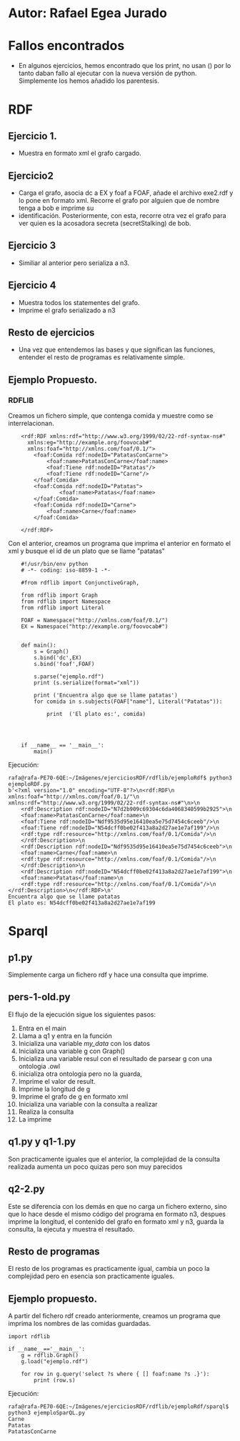 
# Autor: Rafael Egea Jurado

# Fallos encontrados
- En algunos ejercicios, hemos encontrado que los print, no usan () por lo tanto daban fallo al ejecutar con la nueva versión de python. Simplemente los hemos añadido
los parentesis. 

# RDF

## Ejercicio 1.
- Muestra en formato xml el grafo cargado.

## Ejercicio2 
- Carga el grafo, asocia dc a EX y foaf a FOAF, añade el archivo exe2.rdf y lo pone en formato xml. Recorre el grafo por alguien que de nombre tenga a bob e imprime su
- identificación. Posteriormente, con esta, recorre otra vez el grafo para ver quien es la acosadora secreta (secretStalking) de bob.

## Ejercicio 3
- Similiar al anterior pero serializa a n3.

## Ejercicio 4
- Muestra todos los statementes del grafo.
- Imprime el grafo serializado a n3

## Resto de ejercicios
- Una vez que entendemos las bases y que significan las funciones, entender el resto de programas es relativamente simple.



## Ejemplo Propuesto.
### RDFLIB
Creamos un fichero simple, que contenga comida y muestre como se interrelacionan.

        <rdf:RDF xmlns:rdf="http://www.w3.org/1999/02/22-rdf-syntax-ns#"
          xmlns:eg="http://example.org/foovocab#"
          xmlns:foaf="http://xmlns.com/foaf/0.1/">
            <foaf:Comida rdf:nodeID="PatatasConCarne">
                <foaf:name>PatatasConCarne</foaf:name>
                <foaf:Tiene rdf:nodeID="Patatas"/>
                <foaf:Tiene rdf:nodeID="Carne"/>
            </foaf:Comida>
            <foaf:Comida rdf:nodeID="Patatas">
                    <foaf:name>Patatas</foaf:name>
            </foaf:Comida>
            <foaf:Comida rdf:nodeID="Carne">
                <foaf:name>Carne</foaf:name>
            </foaf:Comida>

        </rdf:RDF>

Con el anterior, creamos un programa que imprima el anterior en formato el xml y busque el id de un plato que se llame "patatas"


        #!/usr/bin/env python
        # -*- coding: iso-8859-1 -*-

        #from rdflib import ConjunctiveGraph, 

        from rdflib import Graph
        from rdflib import Namespace
        from rdflib import Literal

        FOAF = Namespace("http://xmlns.com/foaf/0.1/")
        EX = Namespace("http://example.org/foovocab#")


        def main():
            s = Graph()
            s.bind('dc',EX)
            s.bind('foaf',FOAF)

            s.parse("ejemplo.rdf")
            print (s.serialize(format="xml"))

            print ('Encuentra algo que se llame patatas')
            for comida in s.subjects(FOAF["name"], Literal("Patatas")):

                print  ('El plato es:', comida)




        if __name__ == '__main__':
            main()

Ejecución:

    rafa@rafa-PE70-6QE:~/Imágenes/ejerciciosRDF/rdflib/ejemploRdf$ python3 ejemploRDF.py 
    b'<?xml version="1.0" encoding="UTF-8"?>\n<rdf:RDF\n   xmlns:foaf="http://xmlns.com/foaf/0.1/"\n   xmlns:rdf="http://www.w3.org/1999/02/22-rdf-syntax-ns#"\n>\n 
        <rdf:Description rdf:nodeID="N7d2b909c69304c6da4068340599b2925">\n    
        <foaf:name>PatatasConCarne</foaf:name>\n  
        <foaf:Tiene rdf:nodeID="Ndf9535d95e16410ea5e75d7454c6ceeb"/>\n    
        <foaf:Tiene rdf:nodeID="N54dcff0be02f413a8a2d27ae1e7af199"/>\n    
        <rdf:type rdf:resource="http://xmlns.com/foaf/0.1/Comida"/>\n  
        </rdf:Description>\n  
        <rdf:Description rdf:nodeID="Ndf9535d95e16410ea5e75d7454c6ceeb">\n                     
        <foaf:name>Carne</foaf:name>\n    
        <rdf:type rdf:resource="http://xmlns.com/foaf/0.1/Comida"/>\n  
        </rdf:Description>\n  
        <rdf:Description rdf:nodeID="N54dcff0be02f413a8a2d27ae1e7af199">\n    
        <foaf:name>Patatas</foaf:name>\n    
        <rdf:type rdf:resource="http://xmlns.com/foaf/0.1/Comida"/>\n           
    </rdf:Description>\n</rdf:RDF>\n'
    Encuentra algo que se llame patatas
    El plato es: N54dcff0be02f413a8a2d27ae1e7af199


    

# Sparql

## p1.py
Simplemente carga un fichero rdf y hace una consulta que imprime.

## pers-1-old.py

El flujo de la ejecución sigue los siguientes pasos:
1. Entra en el main
2. Llama a q1 y entra en la función
3. Inicializa una variable _my_data_ con los datos
4. Inicializa una variable g con Graph()
5. Inicializa una variable resul con el resultado de parsear g con una ontologia .owl
6. inicializa otra ontologia pero no la guarda,
7. Imprime el valor de result.
8. Imprime la longitud de g
9. Imprime el grafo de g en formato xml
10. Inicializa una variable con la consulta a realizar
11. Realiza la consulta
12. La imprime

## q1.py y q1-1.py
Son practicamente iguales que el anterior, la complejidad de la consulta realizada aumenta un poco quizas pero son muy parecidos

## q2-2.py

Este se diferencia con los demás en que no carga un fichero externo, sino que lo hace desde el mismo código del programa en formato n3, 
despues imprime la longitud, el contenido del grafo en formato xml y n3, guarda la consulta, la ejecuta y muestra el resultado.

## Resto de programas

El resto de los programas es practicamente igual, cambia un poco la complejidad pero en esencia son practicamente iguales.

## Ejemplo propuesto.

A partir del fichero rdf creado anteriormente, creamos un programa que imprima los nombres de las comidas guardadas.


    import rdflib

    if __name__=='__main__':
        g = rdflib.Graph()
        g.load("ejemplo.rdf")

        for row in g.query('select ?s where { [] foaf:name ?s .}'):
            print (row.s)


Ejecución:

    rafa@rafa-PE70-6QE:~/Imágenes/ejerciciosRDF/rdflib/ejemploRdf/sparql$ python3 ejemploSparQL.py 
    Carne
    Patatas
    PatatasConCarne









